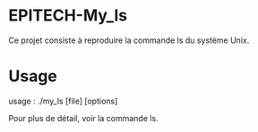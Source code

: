 # EPITECH-My_ls

Ce projet consiste à reproduire la commande ls du système Unix.

# Usage

usage : ./my_ls [file] [options]

Pour plus de détail, voir la commande ls.